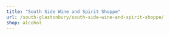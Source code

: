 ```yaml
---
title: "South Side Wine and Spirit Shoppe"
url: /south-glastonbury/south-side-wine-and-spirit-shoppe/
shop: alcohol
---
```

